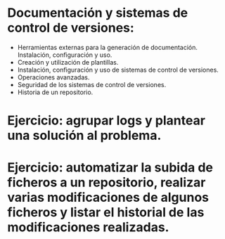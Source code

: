 # Documentación y sistemas de control de versiones:
- Herramientas externas para la generación de documentación. Instalación, configuración y uso.
- Creación y utilización de plantillas.
- Instalación, configuración y uso de sistemas de control de versiones.
- Operaciones avanzadas.
- Seguridad de los sistemas de control de versiones.
- Historia de un repositorio.

# Ejercicio: agrupar logs y plantear una solución al problema.

# Ejercicio: automatizar la subida de ficheros a un repositorio, realizar varias modificaciones de algunos ficheros y listar el historial de las modificaciones realizadas.

